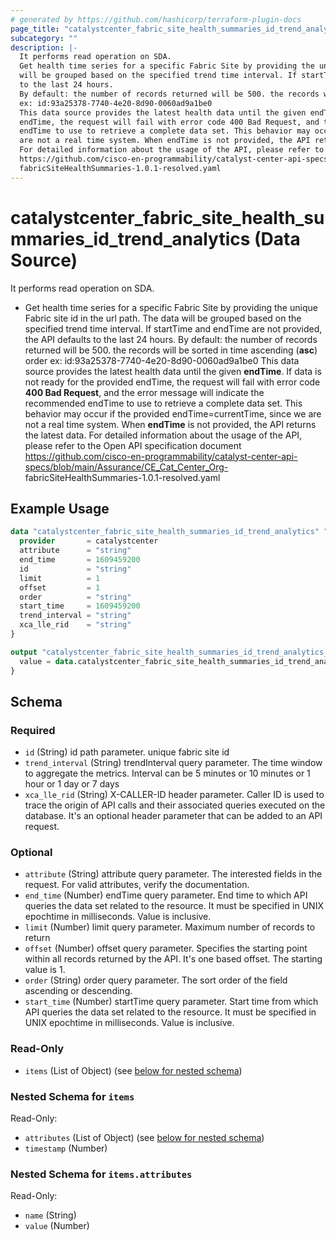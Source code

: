 ```yaml
---
# generated by https://github.com/hashicorp/terraform-plugin-docs
page_title: "catalystcenter_fabric_site_health_summaries_id_trend_analytics Data Source - terraform-provider-catalystcenter"
subcategory: ""
description: |-
  It performs read operation on SDA.
  Get health time series for a specific Fabric Site by providing the unique Fabric site id in the url path. The data
  will be grouped based on the specified trend time interval. If startTime and endTime are not provided, the API defaults
  to the last 24 hours.
  By default: the number of records returned will be 500. the records will be sorted in time ascending (asc) order
  ex: id:93a25378-7740-4e20-8d90-0060ad9a1be0
  This data source provides the latest health data until the given endTime. If data is not ready for the provided
  endTime, the request will fail with error code 400 Bad Request, and the error message will indicate the recommended
  endTime to use to retrieve a complete data set. This behavior may occur if the provided endTime=currentTime, since we
  are not a real time system. When endTime is not provided, the API returns the latest data.
  For detailed information about the usage of the API, please refer to the Open API specification document
  https://github.com/cisco-en-programmability/catalyst-center-api-specs/blob/main/Assurance/CECatCenter_Org-
  fabricSiteHealthSummaries-1.0.1-resolved.yaml
---
```


# catalystcenter_fabric_site_health_summaries_id_trend_analytics (Data Source)

It performs read operation on SDA.

- Get health time series for a specific Fabric Site by providing the unique Fabric site id in the url path. The data
will be grouped based on the specified trend time interval. If startTime and endTime are not provided, the API defaults
to the last 24 hours.
By default: the number of records returned will be 500. the records will be sorted in time ascending (**asc**) order
ex: id:93a25378-7740-4e20-8d90-0060ad9a1be0
This data source provides the latest health data until the given **endTime**. If data is not ready for the provided
endTime, the request will fail with error code **400 Bad Request**, and the error message will indicate the recommended
endTime to use to retrieve a complete data set. This behavior may occur if the provided endTime=currentTime, since we
are not a real time system. When **endTime** is not provided, the API returns the latest data.
For detailed information about the usage of the API, please refer to the Open API specification document
https://github.com/cisco-en-programmability/catalyst-center-api-specs/blob/main/Assurance/CE_Cat_Center_Org-
fabricSiteHealthSummaries-1.0.1-resolved.yaml

## Example Usage

```terraform
data "catalystcenter_fabric_site_health_summaries_id_trend_analytics" "example" {
  provider       = catalystcenter
  attribute      = "string"
  end_time       = 1609459200
  id             = "string"
  limit          = 1
  offset         = 1
  order          = "string"
  start_time     = 1609459200
  trend_interval = "string"
  xca_lle_rid    = "string"
}

output "catalystcenter_fabric_site_health_summaries_id_trend_analytics_example" {
  value = data.catalystcenter_fabric_site_health_summaries_id_trend_analytics.example.items
}
```

<!-- schema generated by tfplugindocs -->
## Schema

### Required

- `id` (String) id path parameter. unique fabric site id
- `trend_interval` (String) trendInterval query parameter. The time window to aggregate the metrics. Interval can be 5 minutes or 10 minutes or 1 hour or 1 day or 7 days
- `xca_lle_rid` (String) X-CALLER-ID header parameter. Caller ID is used to trace the origin of API calls and their associated queries executed on the database. It's an optional header parameter that can be added to an API request.

### Optional

- `attribute` (String) attribute query parameter. The interested fields in the request. For valid attributes, verify the documentation.
- `end_time` (Number) endTime query parameter. End time to which API queries the data set related to the resource. It must be specified in UNIX epochtime in milliseconds. Value is inclusive.
- `limit` (Number) limit query parameter. Maximum number of records to return
- `offset` (Number) offset query parameter. Specifies the starting point within all records returned by the API. It's one based offset. The starting value is 1.
- `order` (String) order query parameter. The sort order of the field ascending or descending.
- `start_time` (Number) startTime query parameter. Start time from which API queries the data set related to the resource. It must be specified in UNIX epochtime in milliseconds. Value is inclusive.

### Read-Only

- `items` (List of Object) (see [below for nested schema](#nestedatt--items))

<a id="nestedatt--items"></a>
### Nested Schema for `items`

Read-Only:

- `attributes` (List of Object) (see [below for nested schema](#nestedobjatt--items--attributes))
- `timestamp` (Number)

<a id="nestedobjatt--items--attributes"></a>
### Nested Schema for `items.attributes`

Read-Only:

- `name` (String)
- `value` (Number)
